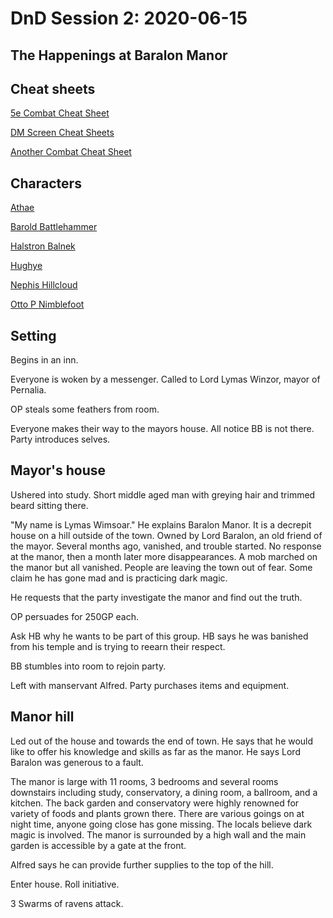 # DnD Session 2: 2020-06-15
## The Happenings at Baralon Manor

## Cheat sheets

[5e Combat Cheat Sheet](https://drive.google.com/file/d/0B-DRKnjI7gN6SlpsM2UzTGFvcnM/view)

[DM Screen Cheat Sheets](https://imgur.com/a/Dw9hp)

[Another Combat Cheat Sheet](https://i.redd.it/2esg4fs2c1541.png)

## Characters

[Athae](https://www.dndbeyond.com/characters/29656294)

[Barold Battlehammer](https://www.dndbeyond.com/characters/29656199)

[Halstron Balnek](https://www.dndbeyond.com/characters/29656273)

[Hughye](https://www.dndbeyond.com/characters/29656504)

[Nephis Hillcloud](https://www.dndbeyond.com/characters/29656304)

[Otto P Nimblefoot](https://www.dndbeyond.com/profile/ah309/characters/29371225)

## Setting

Begins in an inn.

Everyone is woken by a messenger. Called to Lord Lymas Winzor, mayor of Pernalia.

OP steals some feathers from room.

Everyone makes their way to the mayors house. All notice BB is not there. Party introduces selves.

## Mayor's house

Ushered into study. Short middle aged man with greying hair and trimmed beard sitting there.

"My name is Lymas Wimsoar." He explains Baralon Manor. It is a decrepit house on a hill outside of the town. Owned by Lord Baralon, an old friend of the mayor. Several months ago, vanished, and trouble started. No response at the manor, then a month later more disappearances. A mob marched on the manor but all vanished. People are leaving the town out of fear. Some claim he has gone mad and is practicing dark magic.

He requests that the party investigate the manor and find out the truth.

OP persuades for 250GP each.

Ask HB why he wants to be part of this group. HB says he was banished from his temple and is trying to reearn their respect.

BB stumbles into room to rejoin party.

Left with manservant Alfred. Party purchases items and equipment.

## Manor hill

Led out of the house and towards the end of town. He says that he would like to offer his knowledge and skills as far as the manor. He says Lord Baralon was generous to a fault.

The manor is large with 11 rooms, 3 bedrooms and several rooms downstairs including study, conservatory, a dining room, a ballroom, and a kitchen. The back garden and conservatory were highly renowned for variety of foods and plants grown there. There are various goings on at night time, anyone going close has gone missing. The locals believe dark magic is involved. The manor is surrounded by a high wall and the main garden is accessible by a gate at the front.

Alfred says he can provide further supplies to the top of the hill.

Enter house. Roll initiative.

3 Swarms of ravens attack.

